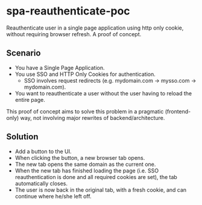 # spa-reauthenticate-poc
Reauthenticate user in a single page application using http only cookie, without requiring browser refresh. A proof of concept.

## Scenario
- You have a Single Page Application.
- You use SSO and HTTP Only Cookies for authentication.
  - SSO involves request redirects (e.g. mydomain.com -> mysso.com -> mydomain.com).
- You want to reauthenticate a user without the user having to reload the entire page. 

This proof of concept aims to solve this problem in a pragmatic (frontend-only) way, 
not involving major rewrites of backend/architecture.

## Solution
- Add a button to the UI.
- When clicking the button, a new browser tab opens. 
- The new tab opens the same domain as the current one. 
- When the new tab has finished loading the page (i.e. SSO reauthentication is done and all required cookies are set),
  the tab automatically closes. 
- The user is now back in the original tab, with a fresh cookie, and can continue where he/she left off.
